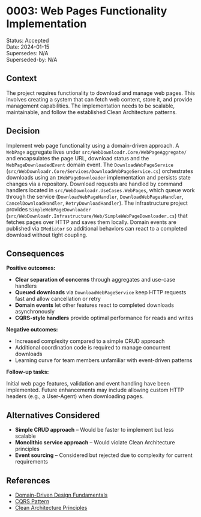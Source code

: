 # 0003: Web Pages Functionality Implementation

Status: Accepted  
Date: 2024-01-15  
Supersedes: N/A  
Superseded-by: N/A

## Context

The project requires functionality to download and manage web pages. This involves creating a system that can fetch web content, store it,
and provide management capabilities. The implementation needs to be scalable, maintainable, and follow the established Clean Architecture
patterns.

## Decision

Implement web page functionality using a domain-driven approach. A `WebPage` aggregate lives under `src/WebDownloadr.Core/WebPageAggregate/`
and encapsulates the page URL, download status and the `WebPageDownloadedEvent` domain event. The `DownloadWebPageService`
(`src/WebDownloadr.Core/Services/DownloadWebPageService.cs`) orchestrates downloads using an `IWebPageDownloader` implementation and
persists state changes via a repository. Download requests are handled by command handlers located in `src/WebDownloadr.UseCases.WebPages`,
which queue work through the service (`DownloadWebPageHandler`, `DownloadWebPagesHandler`, `CancelDownloadHandler`, `RetryDownloadHandler`).
The infrastructure project provides `SimpleWebPageDownloader` (`src/WebDownloadr.Infrastructure/Web/SimpleWebPageDownloader.cs`) that
fetches pages over HTTP and saves them locally. Domain events are published via `IMediator` so additional behaviors can react to a completed
download without tight coupling.

## Consequences

**Positive outcomes:**

- **Clear separation of concerns** through aggregates and use-case handlers
- **Queued downloads** via `DownloadWebPageService` keep HTTP requests fast and allow cancellation or retry
- **Domain events** let other features react to completed downloads asynchronously
- **CQRS-style handlers** provide optimal performance for reads and writes

**Negative outcomes:**

- Increased complexity compared to a simple CRUD approach
- Additional coordination code is required to manage concurrent downloads
- Learning curve for team members unfamiliar with event-driven patterns

**Follow-up tasks:**

Initial web page features, validation and event handling have been implemented. Future enhancements may include allowing custom HTTP headers
(e.g., a User-Agent) when downloading pages.

## Alternatives Considered

- **Simple CRUD approach** – Would be faster to implement but less scalable
- **Monolithic service approach** – Would violate Clean Architecture principles
- **Event sourcing** – Considered but rejected due to complexity for current requirements

## References

- [Domain-Driven Design Fundamentals](https://www.pluralsight.com/courses/fundamentals-domain-driven-design)
- [CQRS Pattern](https://martinfowler.com/bliki/CQRS.html)
- [Clean Architecture Principles](https://8thlight.com/blog/uncle-bob/2012/08/13/the-clean-architecture.html)
